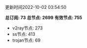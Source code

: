 更新时间2022-10-02 03:54:50

**总订阅: 73**
**总节点: 2699**
**有效节点: 755**
- v2ray节点: 273
- ss节点: 413
- trojan节点: 69
